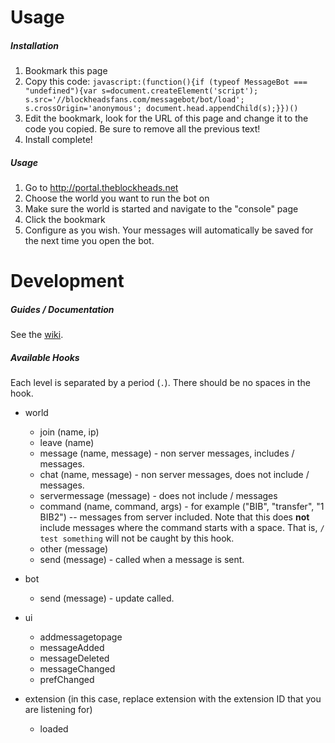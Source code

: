 # Usage
##### Installation
1. Bookmark this page
2. Copy this code:
`javascript:(function(){if (typeof MessageBot === "undefined"){var s=document.createElement('script'); s.src='//blockheadsfans.com/messagebot/bot/load'; s.crossOrigin='anonymous'; document.head.appendChild(s);}})()`
3. Edit the bookmark, look for the URL of this page and change it to the code you copied. Be sure to remove all the previous text!
4. Install complete!

##### Usage
1. Go to http://portal.theblockheads.net
2. Choose the world you want to run the bot on
3. Make sure the world is started and navigate to the "console" page
4. Click the bookmark
5. Configure as you wish. Your messages will automatically be saved for the next time you open the bot.

# Development
##### Guides / Documentation
See the [wiki](https://github.com/Bibliofile/Blockheads-MessageBot/wiki).

##### Available Hooks
Each level is separated by a period (`.`). There should be no spaces in the hook.

- world
    - join (name, ip)
    - leave (name)
    - message (name, message) - non server messages, includes / messages.
    - chat (name, message) - non server messages, does not include / messages.
    - servermessage (message) - does not include / messages
    - command (name, command, args) - for example ("BIB", "transfer", "1 BIB2") -- messages from server included. Note that this does **not** include messages where the command starts with a space. That is, `/ test something` will not be caught by this hook.
    - other (message)
    - send (message) - called when a message is sent.
- bot
    - send (message) - update called.
- ui
    - addmessagetopage
    - messageAdded
    - messageDeleted
    - messageChanged
    - prefChanged

- extension (in this case, replace extension with the extension ID that you are listening for)
    - loaded
